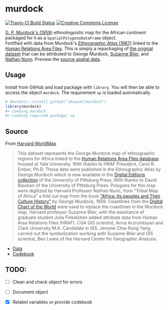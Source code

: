 # murdock

[![Travis-CI Build Status](https://travis-ci.org/sboysel/murdock.svg?branch=master)](https://travis-ci.org/sboysel/murdock)
<a rel="license" href="http://creativecommons.org/licenses/by-nc-sa/3.0/"><img
alt="Creative Commons License" style="border-width:0"
src="https://i.creativecommons.org/l/by-nc-sa/3.0/80x15.png" /></a>

[G. P. Murdock's (1959)](http://core.tdar.org/document/85572) ethnolinguistic map for 
the African continent packaged for `R` as a `SpatialPolygonsDataFrame` object.  
Fortified with data from Murdock's [*Ethnographic Atlas*
(1967)](http://www.jstor.org/stable/3772751) linked to the [Human Relations 
Area Files](http://hraf.yale.edu/). This is simply a repackaging of [the orignial dataset](https://worldmap.harvard.edu/data/geonode:Murdock_EA_2011_vkZ)
that can be attributed to George Murdock, [Suzanne Blier](http://scholar.harvard.edu/blier/home), and 
[Nathan Nunn](http://scholar.harvard.edu/nunn/home). Preview the [source spatial data](https://github.com/sboysel/murdock/blob/master/data-raw/Murdock_EA_2011_vkZ.geojson).

## Usage
Install from GitHub and load package with `library`.  You will then be able to 
access the object `murdock`.  The requirement `sp` is loaded automatically.
```r
# devtools::install_github("sboysel/murdock")
library(murdock)
#> Loading murdock
#> Loading required package: sp
```

## Source

From [Harvard WorldMap](https://worldmap.harvard.edu/data/geonode:Murdock_EA_2011_vkZ)

> This dataset represents the George Murdock map of ethnographic regions for 
> Africa linked to the [Human Relations Area Files database](http://www.yale.edu/hraf//) 
> housed at Yale University. With thanks to HRAF President, Carol R. Ember, Ph.D. 
> These data were published in the Ethnographic Atlas by George Murdoch which is 
> now available in the 
> [Digital Editions collection](http://www.library.pitt.edu/articles/database_info/hraf.html) 
> of the University of Pittsburg Press. With thanks to David Bauman of the 
> University of Pittsburg Press. Polygons for this map were digitized by Harvard 
> Professor Nathan Nunn, from "Tribal Map of Africa" a fold out map from the 
> book ["Africa: Its peoples and Their Culture History"](http://www.worldcat.org/oclc/224494) 
> by George Murdock, 1959.  Coastlines from the 
> [Digital Chart of the World](http://www.worldcat.org/oclc/26783779) 
> were used to replace the coastlines in the Murdock map.  Harvard professor 
> Suzanne Blier, with the assistance of graduate student Julia Finkelstien added 
> attribute data from Human Area Relations Files (HRAF). CGA GIS scientist, Anna 
> Arzrumtsyan and Clark University M.A. Candidate in GIS, Jerome Chia-Rung Yang 
> carried out the symbolization working with Suzanne Blier and GIS scientist, 
> Ben Lewis of the Harvard Center for Geographic Analysis.

* [Data](https://worldmap.harvard.edu/data/geonode:Murdock_EA_2011_vkZ)
* [Codebook](http://eclectic.ss.uci.edu/~drwhite/worldcul/Codebook4EthnoAtlas.pdf)

## TODO:

- [ ] Clean and check object for errors
- [ ] Document object
- [x] Relabel variables or provide codebook

